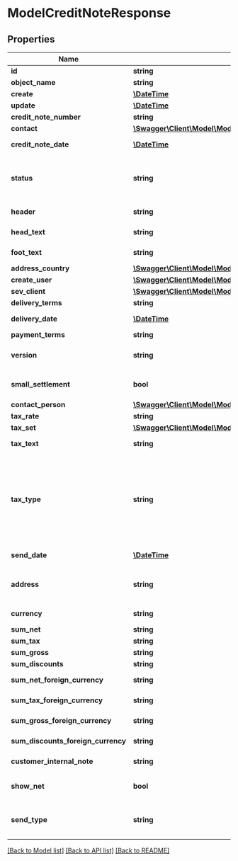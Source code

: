 # ModelCreditNoteResponse

## Properties
Name | Type | Description | Notes
------------ | ------------- | ------------- | -------------
**id** | **string** | The creditNote id | [optional] 
**object_name** | **string** | The creditNote object name | [optional] 
**create** | [**\DateTime**](\DateTime.md) | Date of creditNote creation | [optional] 
**update** | [**\DateTime**](\DateTime.md) | Date of last creditNote update | [optional] 
**credit_note_number** | **string** | The creditNote number | [optional] 
**contact** | [**\Swagger\Client\Model\ModelCreditNoteResponseContact**](ModelCreditNoteResponseContact.md) |  | [optional] 
**credit_note_date** | [**\DateTime**](\DateTime.md) | Needs to be provided as timestamp or dd.mm.yyyy | [optional] 
**status** | **string** | Please have a look in       &lt;a href&#x3D;&#x27;https://api.sevdesk.de/#section/Types-and-status-of-credit-notes&#x27;&gt;status of credit note&lt;/a&gt;      to see what the different status codes mean | [optional] 
**header** | **string** | Normally consist of prefix plus the creditNote number | [optional] 
**head_text** | **string** | Certain html tags can be used here to format your text | [optional] 
**foot_text** | **string** | Certain html tags can be used here to format your text | [optional] 
**address_country** | [**\Swagger\Client\Model\ModelCreditNoteResponseAddressCountry**](ModelCreditNoteResponseAddressCountry.md) |  | [optional] 
**create_user** | [**\Swagger\Client\Model\ModelCreditNoteResponseCreateUser**](ModelCreditNoteResponseCreateUser.md) |  | [optional] 
**sev_client** | [**\Swagger\Client\Model\ModelCreditNoteResponseSevClient**](ModelCreditNoteResponseSevClient.md) |  | [optional] 
**delivery_terms** | **string** | Delivery terms of the creditNote | [optional] 
**delivery_date** | [**\DateTime**](\DateTime.md) | Timestamp. This can also be a date range if you also use the attribute deliveryDateUntil | [optional] 
**payment_terms** | **string** | Payment terms of the creditNote | [optional] 
**version** | **string** | Version of the creditNote.&lt;br&gt;      Can be used if you have multiple drafts for the same creditNote.&lt;br&gt;      Should start with 0 | [optional] 
**small_settlement** | **bool** | Defines if the client uses the small settlement scheme.      If yes, the creditNote must not contain any vat | [optional] 
**contact_person** | [**\Swagger\Client\Model\ModelCreditNoteResponseContactPerson**](ModelCreditNoteResponseContactPerson.md) |  | [optional] 
**tax_rate** | **string** | Is overwritten by creditNote position tax rates | [optional] 
**tax_set** | [**\Swagger\Client\Model\ModelCreditNoteResponseTaxSet**](ModelCreditNoteResponseTaxSet.md) |  | [optional] 
**tax_text** | **string** | A common tax text would be &#x27;Umsatzsteuer 19%&#x27; | [optional] 
**tax_type** | **string** | Tax type of the creditNote. There are four tax types: 1. default - Umsatzsteuer ausweisen 2. eu - Steuerfreie innergemeinschaftliche Lieferung (Europäische Union) 3. noteu - Steuerschuldnerschaft des Leistungsempfängers (außerhalb EU, z. B. Schweiz) 4. custom - Using custom tax set 5. ss - Not subject to VAT according to §19 1 UStG Tax rates are heavily connected to the tax type used. | [optional] 
**send_date** | [**\DateTime**](\DateTime.md) | The date the creditNote was sent to the customer | [optional] 
**address** | **string** | Complete address of the recipient including name, street, city, zip and country.&lt;br&gt;       Line breaks can be used and will be displayed on the invoice pdf. | [optional] 
**currency** | **string** | Currency used in the creditNote. Needs to be currency code according to ISO-4217 | [optional] 
**sum_net** | **string** | Net sum of the creditNote | [optional] 
**sum_tax** | **string** | Tax sum of the creditNote | [optional] 
**sum_gross** | **string** | Gross sum of the creditNote | [optional] 
**sum_discounts** | **string** | Sum of all discounts in the creditNote | [optional] 
**sum_net_foreign_currency** | **string** | Net sum of the creditNote in the foreign currency | [optional] 
**sum_tax_foreign_currency** | **string** | Tax sum of the creditNote in the foreign currency | [optional] 
**sum_gross_foreign_currency** | **string** | Gross sum of the creditNote in the foreign currency | [optional] 
**sum_discounts_foreign_currency** | **string** | Discounts sum of the creditNote in the foreign currency | [optional] 
**customer_internal_note** | **string** | Internal note of the customer. Contains data entered into field &#x27;Referenz/Bestellnummer&#x27; | [optional] 
**show_net** | **bool** | If true, the net amount of each position will be shown on the creditNote. Otherwise gross amount | [optional] 
**send_type** | **string** | Type which was used to send the creditNote. IMPORTANT: Please refer to the creditNote section of the       *     API-Overview to understand how this attribute can be used before using it! | [optional] 

[[Back to Model list]](../../README.md#documentation-for-models) [[Back to API list]](../../README.md#documentation-for-api-endpoints) [[Back to README]](../../README.md)

